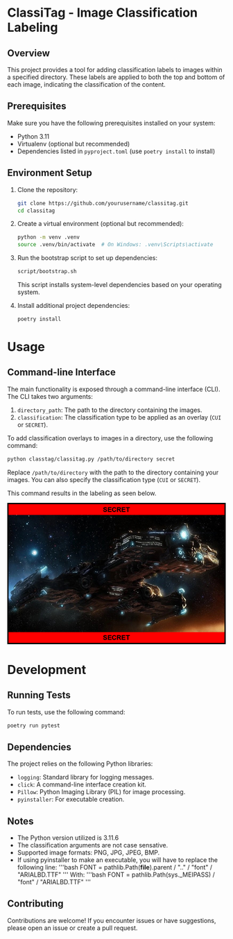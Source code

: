 # ClassiTag - Image Classification Labeling

## Overview

This project provides a tool for adding classification labels to images within a specified directory. These labels are applied to both the top and bottom of each image, indicating the classification of the content.

## Prerequisites

Make sure you have the following prerequisites installed on your system:

- Python 3.11
- Virtualenv (optional but recommended)
- Dependencies listed in `pyproject.toml` (use `poetry install` to install)

## Environment Setup

1. Clone the repository:

   ```bash
   git clone https://github.com/yourusername/classitag.git
   cd classitag
   ```

2. Create a virtual environment (optional but recommended):

   ```bash
   python -m venv .venv
   source .venv/bin/activate  # On Windows: .venv\Scripts\activate
   ```

3. Run the bootstrap script to set up dependencies:
    ```bash
    script/bootstrap.sh
    ```
   This script installs system-level dependencies based on your operating system.

4. Install additional project dependencies:

   ```bash
   poetry install
   ```

# Usage

## Command-line Interface

The main functionality is exposed through a command-line interface (CLI). The CLI takes two arguments:

1. `directory_path`: The path to the directory containing the images.
2. `classification`: The classification type to be applied as an overlay (`CUI` or `SECRET`).

To add classification overlays to images in a directory, use the following command:

```bash
python classtag/classitag.py /path/to/directory secret 
```
Replace `/path/to/directory` with the path to the directory containing your images. You can also specify the classification type (`CUI` or `SECRET`).

This command results in the labeling as seen below.

![image](example_images/(SECRET)_Hyperion_SC2_DevRend1.png)

# Development

## Running Tests

To run tests, use the following command:

```bash
poetry run pytest
```
## Dependencies

The project relies on the following Python libraries:

- `logging`: Standard library for logging messages.
- `click`: A command-line interface creation kit.
- `Pillow`: Python Imaging Library (PIL) for image processing.
- `pyinstaller`: For executable creation.

## Notes

- The Python version utilized is 3.11.6
- The classification arguments are not case sensative.
- Supported image formats: PNG, JPG, JPEG, BMP.
- If using pyinstaller to make an executable, you will have to replace the following line:
'''bash
FONT = pathlib.Path(__file__).parent / ".." / "font" / "ARIALBD.TTF"
'''
With:
'''bash
FONT = pathlib.Path(sys._MEIPASS) / "font" / "ARIALBD.TTF"
'''


## Contributing

Contributions are welcome! If you encounter issues or have suggestions, please open an issue or create a pull request.

